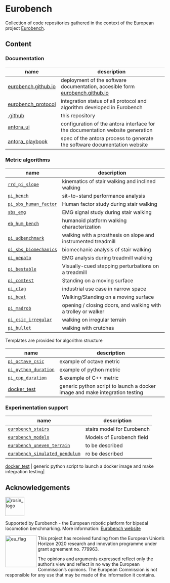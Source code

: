 # Eurobench

Collection of code repositories gathered in the context of the European project [Eurobench][eurobench_website].

## Content

### Documentation

| name | description |
|------|-------------|
| [eurobench.github.io](https://github.com/eurobench/eurobench.github.io) | deployment of the software documentation, accesible form [eurobench.github.io](https://eurobench.github.io/sofware_documentation/latest/index.html)
| [eurobench_protocol](https://github.com/eurobench/eurobench_protocol) | integration status of all protocol and algorithm developed in Eurobench
| [.github](https://github.com/eurobench/.github) | this repository
| [antora_ui](https://github.com/eurobench/antora_ui) | configuration of the antora interface for the documentation website generation
| [antora_playbook](https://github.com/eurobench/antora_playbook) | spec of the antora process to generate the software documentation website

### Metric algorithms

| name | description |
|------|-------------|
| [`rrd_pi_slope`](https://github.com/eurobench/rrd_pi_slope) | kinematics of stair walking and inclined walking |
| [`pi_bench`](https://github.com/eurobench/pi_bench) | sit-to-stand performance analysis|
| [`pi_sbs_human_factor`](https://github.com/eurobench/pi_sbs_human_factor) | Human factor study during stair walking |
| [`sbs_emg`](https://github.com/eurobench/sbs_emg) | EMG signal study during stair walking|
| [`eb_hum_bench`](https://github.com/eurobench/eb_hum_bench) | humanoid platform walking characterization|
| [`pi_udbenchmark`](https://github.com/eurobench/pi_udbenchmark) | walking with a prosthesis on slope and instrumented treadmill|
| [`pi_sbs_biomechanics`](https://github.com/eurobench/pi_sbs_biomechanics)| biomechanic analysis of stair walking|
| [`pi_pepato`](https://github.com/eurobench/pi_pepato) | EMG analysis during treadmill walking|
| [`pi_bestable`](https://github.com/eurobench/pi_bestable) |  Visually-cued stepping perturbations on a treadmill|
| [`pi_comtest`](https://github.com/eurobench/pi_comtest) | Standing on a moving surface|
| [`pi_ctag`](https://github.com/eurobench/pi_ctag) | industrial use case in narrow space|
| [`pi_beat`](https://github.com/eurobench/pi_beat) | Walking/Standing on a moving surface |
| [`pi_madrob`](https://github.com/eurobench/pi_madrob_beast) | opening / closing doors, and walking with a trolley or walker|
| [`pi_csic_irregular`](https://github.com/eurobench/pi_csic_irregular) | walking on irregular terrain|
| [`pi_bullet`](https://github.com/eurobench/pi_bullet) | walking with crutches|

Templates are provided for algorithm structure

| name | description |
|------|-------------|
| [`pi_octave_csic`](https://github.com/eurobench/pi_octave_csic) | example of octave metric|
| [`pi_python_duration`](https://github.com/eurobench/pi_python_duration) | example of python metric|
| [`pi_cpp_duration`](https://github.com/eurobench/pi_cpp_duration) | & example of C++ metric |
| [docker_test](https://github.com/eurobench/docker_test) | generic python script to launch a docker image and make integration testing|

### Experimentation support

| name | description |
|------|-------------|
[`eurobench_stairs`](https://github.com/eurobench/eurobench_stairs) | stairs model for Eurobench |
[`eurobench_models`](https://github.com/eurobench/eurobench_models) | Models of Eurobench field |
[`eurobench_uneven_terrain`](https://github.com/eurobench/eurobench_uneven_terrain) | to be described |
[`eurobench_simulated_pendulum`](https://github.com/eurobench/eurobench_simulated_pendulum) | ro be described |

[docker_test](https://github.com/eurobench/docker_test) | generic python script to launch a docker image and make integration testing|

## Acknowledgements

<a href="http://eurobench2020.eu">
  <img src="http://eurobench2020.eu/wp-content/uploads/2018/06/cropped-logoweb.png"
       alt="rosin_logo" height="60" >
</a>

Supported by Eurobench - the European robotic platform for bipedal locomotion benchmarking.
More information: [Eurobench website][eurobench_website]

<img src="http://eurobench2020.eu/wp-content/uploads/2018/02/euflag.png"
     alt="eu_flag" width="100" align="left" >

This project has received funding from the European Union’s Horizon 2020
research and innovation programme under grant agreement no. 779963.

The opinions and arguments expressed reflect only the author‘s view and
reflect in no way the European Commission‘s opinions.
The European Commission is not responsible for any use that may be made
of the information it contains.

[eurobench_logo]: http://eurobench2020.eu/wp-content/uploads/2018/06/cropped-logoweb.png
[eurobench_website]: http://eurobench2020.eu "Go to website"

<!--

**Here are some ideas to get you started:**

🙋‍♀️ A short introduction - what is your organization all about?
🌈 Contribution guidelines - how can the community get involved?
👩‍💻 Useful resources - where can the community find your docs? Is there anything else the community should know?
🍿 Fun facts - what does your team eat for breakfast?
🧙 Remember, you can do mighty things with the power of [Markdown](https://docs.github.com/github/writing-on-github/getting-started-with-writing-and-formatting-on-github/basic-writing-and-formatting-syntax)
-->
